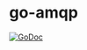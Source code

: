 # go-amqp

[![GoDoc](https://godoc.org/gitlab.com/sparetimecoders/go_amqp?status.svg)](https://godoc.org/gitlab.com/sparetimecoders/go_amqp)
